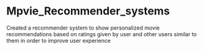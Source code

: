 # Mpvie_Recommender_systems
Created a recommender system to show personalized movie recommendations based on ratings given by user and other users similar to them in order to improve user experience 
